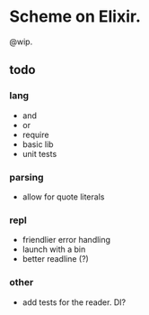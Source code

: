 # Scheme on Elixir.

@wip.

## todo

### lang

- and
- or
- require
- basic lib
- unit tests

### parsing

- allow for quote literals

### repl

- friendlier error handling
- launch with a bin
- better readline (?)

### other

- add tests for the reader. DI?
